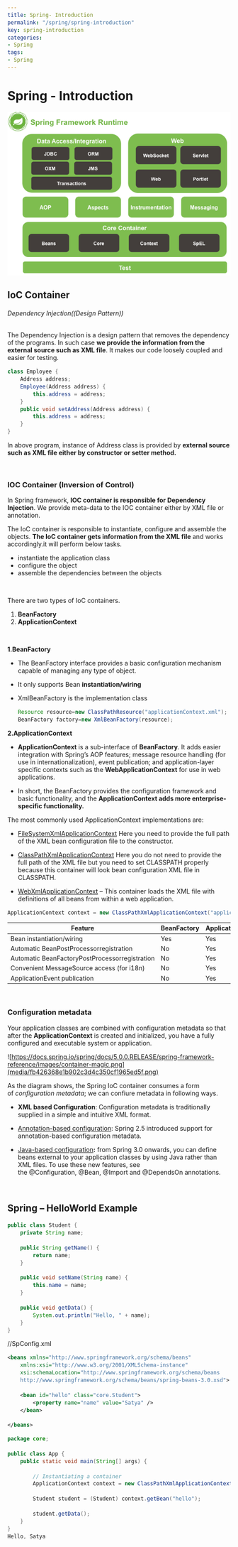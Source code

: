 ```yaml
---
title: Spring- Introduction
permalink: "/spring/spring-introduction"
key: spring-introduction
categories:
- Spring
tags:
- Spring
---
```


Spring - Introduction
=======================

![](media/8e47d5f50fe5ef4e0124dd54465a7f57.png)

IoC Container
-------------

###### Dependency Injection((Design Pattern))

The Dependency Injection is a design pattern that removes the dependency of the
programs. In such case **we provide the information from the external source
such as XML file**. It makes our code loosely coupled and easier for testing.
```java
class Employee {
	Address address;
	Employee(Address address) {
		this.address = address;
	}
	public void setAddress(Address address) {
		this.address = address;
	}
}
```

In above program, instance of Address class is provided by **external source
such as XML file either by constructor or setter method.**

<br>

### IOC Container (Inversion of Control)

In Spring framework, **IOC container is responsible for Dependency Injection**.
We provide meta-data to the IOC container either by XML file or annotation. 

The IoC container is responsible to instantiate, configure and assemble the
objects. **The IoC container gets information from the XML file** and works
accordingly.it will perform below tasks.

-   instantiate the application class
-   configure the object
-   assemble the dependencies between the objects

<br>

There are two types of IoC containers.
1.  **BeanFactory**
2.  **ApplicationContext** 

<br>


**1.BeanFactory**

-   The BeanFactory interface provides a basic configuration mechanism capable
    of managing any type of object.

-   It only supports Bean **instantiation/wiring**

-   XmlBeanFactory is the implementation class
    ```java
    Resource resource=new ClassPathResource("applicationContext.xml");
    BeanFactory factory=new XmlBeanFactory(resource);
    ```


**2.ApplicationContext**

-   **ApplicationContext** is a sub-interface of **BeanFactory**. It adds easier
    integration with Spring’s AOP features; message resource handling (for use
    in internationalization), event publication; and application-layer specific
    contexts such as the **WebApplicationContext** for use in web applications.

-   In short, the BeanFactory provides the configuration framework and basic
    functionality, and the **ApplicationContext adds more enterprise-specific
    functionality.**

The most commonly used ApplicationContext implementations are:

-   [FileSystemXmlApplicationContext](https://docs.spring.io/spring-framework/docs/current/javadoc-api/org/springframework/context/support/FileSystemXmlApplicationContext.html) Here
    you need to provide the full path of the XML bean configuration file to the
    constructor.

-   [ClassPathXmlApplicationContext](https://docs.spring.io/spring-framework/docs/current/javadoc-api/org/springframework/context/support/ClassPathXmlApplicationContext.html) Here
    you do not need to provide the full path of the XML file but you need to set
    CLASSPATH properly because this container will look bean configuration XML
    file in CLASSPATH.

-   [WebXmlApplicationContext](https://docs.spring.io/spring-framework/docs/current/javadoc-api/org/springframework/web/context/support/XmlWebApplicationContext.html) –
    This container loads the XML file with definitions of all beans from within
    a web application.
```java
ApplicationContext context = new ClassPathXmlApplicationContext("applicationContext.xml");
```


| **Feature**                                    | BeanFactory | ApplicationContext |
|------------------------------------------------|-------------|--------------------|
| Bean instantiation/wiring                      | Yes         | Yes                |
| Automatic BeanPostProcessorregistration        | No          | Yes                |
| Automatic BeanFactoryPostProcessorregistration | No          | Yes                |
| Convenient MessageSource access (for i18n)     | No          | Yes                |
| ApplicationEvent publication                   | No          | Yes                |


<br>

### Configuration metadata

Your application classes are combined with configuration metadata so that after
the **ApplicationContext** is created and initialized, you have a fully
configured and executable system or application.

![https://docs.spring.io/spring/docs/5.0.0.RELEASE/spring-framework-reference/images/container-magic.png](media/fb426368e1b902c3d4c350cf1965ed5f.png)

As the diagram shows, the Spring IoC container consumes a form of *configuration
metadata*; we can confiure metadata in following ways.

-   **XML based Configuration**: Configuration metadata is traditionally
    supplied in a simple and intuitive XML format.

-   [Annotation-based
    configuration](https://docs.spring.io/spring/docs/5.0.0.RELEASE/spring-framework-reference/core.html#beans-annotation-config):
    Spring 2.5 introduced support for annotation-based configuration metadata.

-   [Java-based
    configuration](https://docs.spring.io/spring/docs/5.0.0.RELEASE/spring-framework-reference/core.html#beans-java)**:**
    from Spring 3.0 onwards, you can define beans external to your application
    classes by using Java rather than XML files. To use these new features, see
    the @Configuration, @Bean, @Import and @DependsOn annotations.


<br>

Spring – HelloWorld Example
---------------------------
```java
public class Student {
	private String name;

	public String getName() {
		return name;
	}

	public void setName(String name) {
		this.name = name;
	}

	public void getData() {
		System.out.println("Hello, " + name);
	}
}
```

//SpConfig.xml
```xml
<beans xmlns="http://www.springframework.org/schema/beans"
	xmlns:xsi="http://www.w3.org/2001/XMLSchema-instance"
	xsi:schemaLocation="http://www.springframework.org/schema/beans
	http://www.springframework.org/schema/beans/spring-beans-3.0.xsd">

	<bean id="hello" class="core.Student">
		<property name="name" value="Satya" />
	</bean>

</beans>
```

```java
package core;

public class App {
	public static void main(String[] args) {

		// Instantiating a container
		ApplicationContext context = new ClassPathXmlApplicationContext("SpConfig.xml");

		Student student = (Student) context.getBean("hello");

		student.getData();
	}
}
Hello, Satya
```
